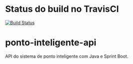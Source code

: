 # Status do build no TravisCI
[![Build Status](https://travis-ci.org/adrianogarcia/ponto-inteligente-api.svg?branch=master)](https://travis-ci.org/adrianogarcia/ponto-inteligente-api)
# ponto-inteligente-api
API do sistema de ponto inteligente com Java e Sprint Boot.
